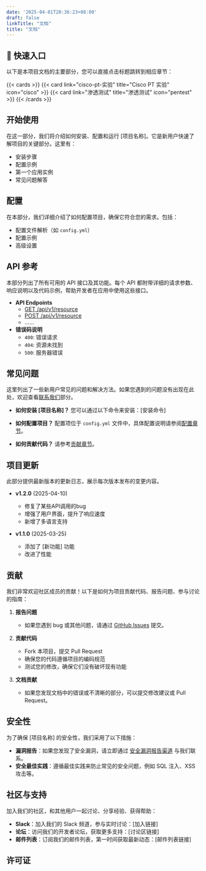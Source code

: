 ```yaml
---
date: '2025-04-01T20:36:23+08:00'
draft: false
linkTitle: "文档"
title: "文档"
---
```


## 🚀 快速入口

以下是本项目文档的主要部分，您可以直接点击标题跳转到相应章节：

{{< cards >}}
{{< card link="cisco-pt-实验" title="Cisco PT 实验" icon="cisco" >}}
{{< card link="渗透测试" title="渗透测试" icon="pentest" >}}
{{< /cards >}}

## 开始使用

在这一部分，我们将介绍如何安装、配置和运行 [项目名称]。它是新用户快速了解项目的关键部分。这里有：

- 安装步骤
- 配置示例
- 第一个应用实例
- 常见问题解答

## 配置

在本部分，我们详细介绍了如何配置项目，确保它符合您的需求。包括：

- 配置文件解析（如 `config.yml`）
- 配置示例
- 高级设置

## API 参考

本部分列出了所有可用的 API 接口及其功能。每个 API 都附带详细的请求参数、响应说明以及代码示例，帮助开发者在应用中使用这些接口。

- **API Endpoints**
    - [GET /api/v1/resource](#get-apiv1resource)
    - [POST /api/v1/resource](#post-apiv1resource)
    - ……
- **错误码说明**
    - `400`: 错误请求
    - `404`: 资源未找到
    - `500`: 服务器错误

## 常见问题

这里列出了一些新用户常见的问题和解决方法。如果您遇到的问题没有出现在此处，欢迎查看[联系我们](#联系我们)部分。

- **如何安装 [项目名称]？**
  您可以通过以下命令来安装：[安装命令]

- **如何配置项目？**
  配置项位于 `config.yml` 文件中，具体配置说明请参阅[配置章节](#配置)。

- **如何贡献代码？**
  请参考[贡献章节](#贡献)。

## 项目更新

此部分提供最新版本的更新日志，展示每次版本发布的变更内容。

- **v1.2.0** (2025-04-10)
    - 修复了某些API调用的bug
    - 增强了用户界面，提升了响应速度
    - 新增了多语言支持

- **v1.1.0** (2025-03-25)
    - 添加了 [新功能] 功能
    - 改进了性能

## 贡献

我们非常欢迎社区成员的贡献！以下是如何为项目贡献代码、报告问题、参与讨论的指南：

1. **报告问题**
    - 如果您遇到 bug 或其他问题，请通过 [GitHub Issues](https://github.com/项目链接/issues) 提交。

2. **贡献代码**
    - Fork 本项目，提交 Pull Request
    - 确保您的代码遵循项目的编码规范
    - 测试您的修改，确保它们没有破坏现有功能

3. **文档贡献**
    - 如果您发现文档中的错误或不清晰的部分，可以提交修改建议或 Pull Request。

## 安全性

为了确保 [项目名称] 的安全性，我们采用了以下措施：

- **漏洞报告**：如果您发现了安全漏洞，请立即通过 [安全漏洞报告渠道](mailto:security@example.com) 与我们联系。
- **安全最佳实践**：遵循最佳实践来防止常见的安全问题，例如 SQL 注入、XSS 攻击等。

## 社区与支持

加入我们的社区，和其他用户一起讨论、分享经验、获得帮助：

- **Slack**：加入我们的 Slack 频道，参与实时讨论：[加入链接]
- **论坛**：访问我们的开发者论坛，获取更多支持：[讨论区链接]
- **邮件列表**：订阅我们的邮件列表，第一时间获取最新动态：[邮件列表链接]

## 许可证

